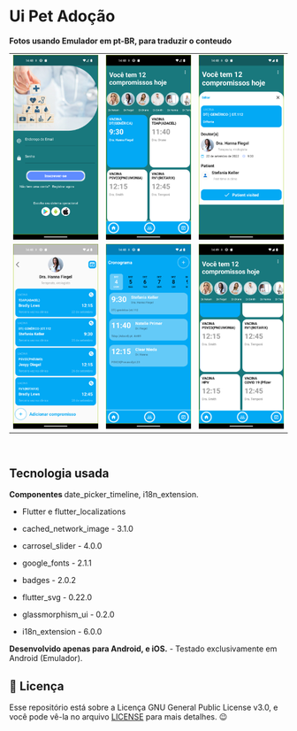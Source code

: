 # Ui Pet Adoção


<b>Fotos usando Emulador em pt-BR, para traduzir o conteudo</b>
<table> 
  <tr>
    <td> 
      <img width="250" src="https://github.com/caneto/uimedicalapp/blob/main/screenshots/Screenshot_1670282732.png"/> 
    </td>
    <td>
      <img width="250" src="https://github.com/caneto/uimedicalapp/blob/main/screenshots/Screenshot_1670282736.png"/> 
    </td>
    <td> 
      <img width="250" src="https://github.com/caneto/uimedicalapp/blob/main/screenshots/Screenshot_1670282741.png"/> 
    </td>
  </tr>
  
  <tr>
    <td> 
      <img width="250" src="https://github.com/caneto/uimedicalapp/blob/main/screenshots/Screenshot_1670282744.png"/> 
    </td>
    <td>
      <img width="250" src="https://github.com/caneto/uimedicalapp/blob/main/screenshots/Screenshot_1670282760.png"/> 
    </td>
    <td>
      <img width="250" src="https://github.com/caneto/uimedicalapp/blob/main/screenshots/Screenshot_1670282773.png"/> 
    </td>
  </tr>
</table> 

<br/>

## Tecnologia usada
<b>Componentes </b>date_picker_timeline, i18n_extension.<br>

 - Flutter e flutter_localizations

 - cached_network_image - 3.1.0
 - carrosel_slider - 4.0.0
 - google_fonts - 2.1.1
 - badges - 2.0.2
 - flutter_svg - 0.22.0
 - glassmorphism_ui - 0.2.0
 - i18n_extension - 6.0.0


<b>Desenvolvido apenas para Android, e iOS.</b> - Testado exclusivamente em Android (Emulador). 

<h2>📝 Licença</h2>

<p>
   Esse repositório está sobre a Licença GNU General Public License v3.0, e você pode vê-la no arquivo <a href="https://github.com/caneto/calculator-app/blob/main/LICENSE">LICENSE</a> para mais detalhes. 😉
</p>

